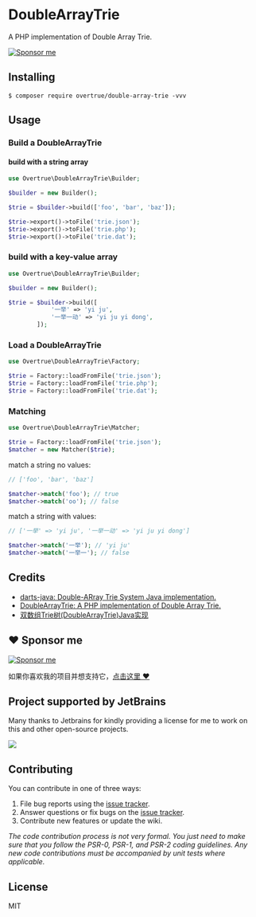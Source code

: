 # DoubleArrayTrie

A PHP implementation of Double Array Trie.

[![Sponsor me](https://github.com/overtrue/overtrue/blob/master/sponsor-me-button-s.svg?raw=true)](https://github.com/sponsors/overtrue)

## Installing

```shell
$ composer require overtrue/double-array-trie -vvv
```

## Usage

### Build a DoubleArrayTrie

#### build with a string array

```php
use Overtrue\DoubleArrayTrie\Builder;

$builder = new Builder();

$trie = $builder->build(['foo', 'bar', 'baz']);

$trie->export()->toFile('trie.json');
$trie->export()->toFile('trie.php');
$trie->export()->toFile('trie.dat');
```

### build with a key-value array

```php
use Overtrue\DoubleArrayTrie\Builder;

$builder = new Builder();

$trie = $builder->build([ 
            '一举' => 'yi ju',
            '一举一动' => 'yi ju yi dong',
        ]);
```

### Load a DoubleArrayTrie

```php
use Overtrue\DoubleArrayTrie\Factory;

$trie = Factory::loadFromFile('trie.json');
$trie = Factory::loadFromFile('trie.php');
$trie = Factory::loadFromFile('trie.dat');
```

### Matching

```php
use Overtrue\DoubleArrayTrie\Matcher;

$trie = Factory::loadFromFile('trie.json');
$matcher = new Matcher($trie);
```

match a string no values:

```php
// ['foo', 'bar', 'baz']

$matcher->match('foo'); // true
$matcher->match('oo'); // false
```

match a string with values:

```php
// ['一举' => 'yi ju', '一举一动' => 'yi ju yi dong']

$matcher->match('一举'); // 'yi ju'
$matcher->match('一举一'); // false
```

## Credits

 - [darts-java: Double-ARray Trie System Java implementation.](https://github.com/komiya-atsushi/darts-java)
 - [DoubleArrayTrie: A PHP implementation of Double Array Trie.](https://linux.thai.net/~thep/datrie/)
 - [双数组Trie树(DoubleArrayTrie)Java实现](https://www.hankcs.com/program/java/%E5%8F%8C%E6%95%B0%E7%BB%84trie%E6%A0%91doublearraytriejava%E5%AE%9E%E7%8E%B0.html)

## :heart: Sponsor me

[![Sponsor me](https://github.com/overtrue/overtrue/blob/master/sponsor-me.svg?raw=true)](https://github.com/sponsors/overtrue)

如果你喜欢我的项目并想支持它，[点击这里 :heart:](https://github.com/sponsors/overtrue)

## Project supported by JetBrains

Many thanks to Jetbrains for kindly providing a license for me to work on this and other open-source projects.

[![](https://resources.jetbrains.com/storage/products/company/brand/logos/jb_beam.svg)](https://www.jetbrains.com/?from=https://github.com/overtrue)

## Contributing

You can contribute in one of three ways:

1. File bug reports using the [issue tracker](https://github.com/vendor/package/issues).
2. Answer questions or fix bugs on the [issue tracker](https://github.com/vendor/package/issues).
3. Contribute new features or update the wiki.

_The code contribution process is not very formal. You just need to make sure that you follow the PSR-0, PSR-1, and
PSR-2 coding guidelines. Any new code contributions must be accompanied by unit tests where applicable._

## License

MIT
